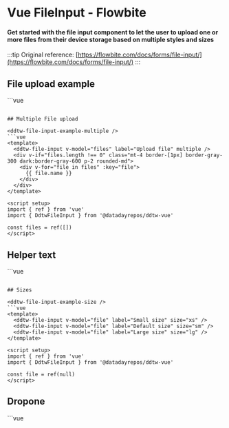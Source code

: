 <script setup>
import DdtwFileInputExample from './fileInput/examples/DdtwFileInputExample.vue'
import DdtwFileInputExampleHelper from './fileInput/examples/DdtwFileInputExampleHelper.vue'
import DdtwFileInputExampleSize from './fileInput/examples/DdtwFileInputExampleSize.vue'
import DdtwFileInputExampleDropZone from './fileInput/examples/DdtwFileInputExampleDropZone.vue'
import DdtwFileInputExampleMultiple from './fileInput/examples/DdtwFileInputExampleMultiple.vue'
</script>

# Vue FileInput - Flowbite

#### Get started with the file input component to let the user to upload one or more files from their device storage based on multiple styles and sizes

:::tip
Original reference: [https://flowbite.com/docs/forms/file-input/](https://flowbite.com/docs/forms/file-input/)
:::

## File upload example

<ddtw-file-input-example />
```vue
<template>
  <ddtw-file-input v-model="file" label="Upload file" />
</template>

<script setup>
import { ref } from 'vue'
import { DdtwFileInput } from '@datadayrepos/ddtw-vue'

const file = ref(null)
</script>
```

## Multiple File upload

<ddtw-file-input-example-multiple />
```vue
<template>
  <ddtw-file-input v-model="files" label="Upload file" multiple />
  <div v-if="files.length !== 0" class="mt-4 border-[1px] border-gray-300 dark:border-gray-600 p-2 rounded-md">
    <div v-for="file in files" :key="file">
      {{ file.name }}
    </div>
  </div>
</template>

<script setup>
import { ref } from 'vue'
import { DdtwFileInput } from '@datadayrepos/ddtw-vue'

const files = ref([])
</script>
```

## Helper text

<ddtw-file-input-example-helper />
```vue
<template>
  <ddtw-file-input v-model="file" label="Upload file">
    <p class="!mt-1 text-sm text-gray-500 dark:text-gray-300">
      SVG, PNG, JPG or GIF (MAX. 800x400px).
    </p>
  </ddtw-file-input>
</template>

<script setup>
import { ref } from 'vue'
import { DdtwFileInput } from '@datadayrepos/ddtw-vue'

const file = ref(null)
</script>
```

## Sizes

<ddtw-file-input-example-size />
```vue
<template>
  <ddtw-file-input v-model="file" label="Small size" size="xs" />
  <ddtw-file-input v-model="file" label="Default size" size="sm" />
  <ddtw-file-input v-model="file" label="Large size" size="lg" />
</template>

<script setup>
import { ref } from 'vue'
import { DdtwFileInput } from '@datadayrepos/ddtw-vue'

const file = ref(null)
</script>
```

## Dropone

<ddtw-file-input-example-drop-zone />
```vue
<template>
  <ddtw-file-input v-model="file" dropzone />
</template>

<script setup>
import { ref } from 'vue'
import { DdtwFileInput } from '@datadayrepos/ddtw-vue'

const file = ref(null)
</script>
```

